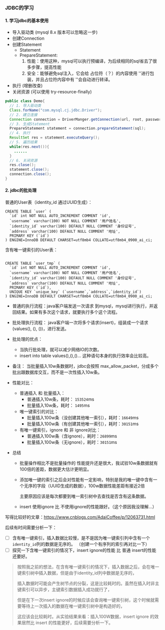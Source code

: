 ### JDBC的学习
#### 1. 学习jdbc的基本使用
* 导入驱动类 (mysql 8.x 版本可以忽略这一步)
* 创建Connection
* 创建Statement
  * Statement
  * PrepareStatement: 
    1. 性能：使用这种，mysql可以执行预编译，为后续相同的sql省去了很多步骤，提高性能
    2. 安全：能够避免sql注入，它会给 占位符（？）的内容使用 ''进行包装，并且占位符内容中有
    ''会自动进行转译。
* 执行 (增删改查)
* 关闭资源 (可以使用 try-resource-finally)
```java
public class Demo{
  // 1. 导入驱动类
  Class.forName("com.mysql.cj.jdbc.Driver");
  // 2. 建立连接
  Connection connection = DriverManger.getConnection(url, root, password);
  // 3. 生成Statement
  PrepareStatement statement = connection.prepareStatement(sql);
  // 4. 执行
  ResultSet res = statement.executeQuery();
  // 5. 遍历结果
  while(res.next()){
    ......
  }
  // 6. 关闭资源
  res.close();
  statement.close();
  connection.close();
}
```
#### 2. jdbc的批处理
普通的User表（identity_id 通过UUID生成）：
```roomsql
CREATE TABLE `user` (
  `id` int NOT NULL AUTO_INCREMENT COMMENT 'id',
  `username` varchar(100) NOT NULL COMMENT '用户姓名',
  `identity_id` varchar(100) DEFAULT NULL COMMENT '身份证号',
  `address` varchar(100) DEFAULT NULL COMMENT '地址',
  PRIMARY KEY (`id`)
) ENGINE=InnoDB DEFAULT CHARSET=utf8mb4 COLLATE=utf8mb4_0900_ai_ci;
```
含有唯一键索引的User表：
```roomsql

CREATE TABLE `user_tmp` (
  `id` int NOT NULL AUTO_INCREMENT COMMENT 'id',
  `username` varchar(100) NOT NULL COMMENT '用户姓名',
  `identity_id` varchar(100) DEFAULT NULL COMMENT '身份证号',
  `address` varchar(100) DEFAULT NULL COMMENT '地址',
  PRIMARY KEY (`id`),
  UNIQUE KEY `unique_key` (`username`,`address`,`identity_id`)
) ENGINE=InnoDB DEFAULT CHARSET=utf8mb4 COLLATE=utf8mb4_0900_ai_ci;
```
* 普通的执行流程：java客户端发送一次请求 到mysql，mysql进行执行，并返回结果。如果有多次这个请求，就要执行多个这个流程。
* 批处理执行流程： java客户端一次将多个请求(insert)，组装成一个请求(values(), (), ())，进行发送。
* 批处理的优点：
  * 当执行批处理，就可以减少网络IO的次数。
  * insert into table values(),(),()... 这种语句本身的执行效率会比较高。
* 备注： 当批量插入10w条数据时，jdbc会按照 max_allow_packet，分成多个批出跟数据库交互，而不是一次性插入10w条。

* 性能对比：
  * 普通插入 和 批量插入：
    * 普通插入10w条，耗时： `153524`ms
    * 批量插入10w条，耗时： `1495`ms
  * 唯一键索引的对比：
    * 批量插入100w条（没创建其他唯一索引），耗时：`16649`ms
    * 批量插入100w条（有创建其他唯一索引），耗时：`30151`ms
  * 有唯一键索引，ignore 和 非 ignore对比：
    * 普通插入100w条（含ignore），耗时：`26899`ms
    * 批量插入100w条（无ignore），耗时：`30151`ms
* 总结
  * 批量操作相比不是批量操作的 性能提升还是很大，我试验10w条数据就有100倍的差距，数据更大估计更明显。
  * 添加唯一键的索引之后会对性能有一定影响，特别是我的唯一键中含有一个无序的字段（UUID生成的数据），100w数据性能差距有接近2倍
    
    主要原因应该是每次都要到唯一索引树中去查找是否含有这条数据。
  * insert 使用ignore 比 不使用ignore的性能跟好。（这个原因我没理解...）

写得比较好的文章：https://www.cnblogs.com/AdaiCoffee/p/12063731.html

后续有时间需要分析一下：
- [ ] 含有唯一键索引，插入数据比较慢，是不是因为唯一键索引列中含有一个`identity_id`列的数据是无序的。 （创建一个有序列的索引再对比一下）
- [ ] 探究一下含唯一键索引的情况下，insert ignore的性能 比 普通 insert的性能还要好。
> 按照我之前的想法，在含有唯一键索引的情况下，插入数据之后，会在唯一键索引树中插入数据，但是由于identity_id列中数据是无序的，
> 
> 插入数据时可能会产生树节点的分裂，这是比较耗时的。虽然在插入时非主键索引可以异步，主键索引数据插入成功就行了，
> 
> 但是在下一次insert ignore的时候应该会查询唯一键索引树，这个时候就需要等待上一次插入的数据在唯一键索引树中是构造好的，
> 
> 这应该会比较耗时。从实验结果来看：插入100W数据，insert ignore 的效果居然比 insert 的性能更好，后续需要分析一下。
